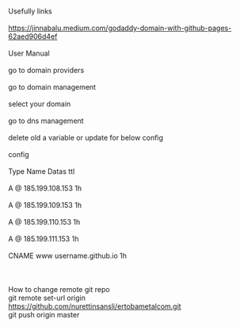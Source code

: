 <br>Usefully links<br>
<br>https://jinnabalu.medium.com/godaddy-domain-with-github-pages-62aed906d4ef<br>
<br>User Manual<br>
<br>go to domain providers<br>
<br>go to domain management<br>
<br>select your domain<br>
<br>go to dns management<br>
<br>delete old a variable or update for below config<br>
<br>config<br>
<br>Type Name Datas               ttl<br>
<br>A @ 185.199.108.153	           1h<br>
<br>A @ 185.199.109.153	           1h<br>
<br>A @ 185.199.110.153	           1h<br>
<br>A @ 185.199.111.153	           1h<br>
<br>CNAME www username.github.io 1h<br>
<br><br><br>
How to change remote git repo<br>
git remote set-url origin https://github.com/nurettinsansli/ertobametalcom.git <br>
git push origin master<br>